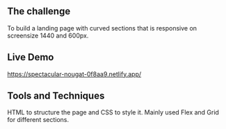 ## The challenge

To build a landing page with curved sections that is responsive on screensize 1440 and 600px.

## Live Demo

https://spectacular-nougat-0f8aa9.netlify.app/

## Tools and Techniques

HTML to structure the page and CSS to style it. Mainly used Flex and Grid for different sections.